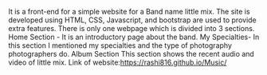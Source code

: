 It is a front-end for a simple website for a Band name little mix. The site is developed using HTML, CSS, Javascript, and bootstrap are used to provide extra features. There is only one webpage which is divided into 3 sections.
Home Section - It is an introductory page about the band.  My Specialties- In this section I mentioned my specialties and the type of photography photographers do.
Album Section This section shows the recent audio and video of little mix.
Link of website:https://rashi816.github.io/Music/
